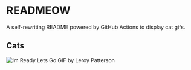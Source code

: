 # READMEOW

A self-rewriting README powered by GitHub Actions to display cat gifs.

## Cats

![Im Ready Lets Go GIF by Leroy Patterson](https://media3.giphy.com/media/CjmvTCZf2U3p09Cn0h/200.gif?cid=9acd02daxnfr0dburu0ipb25z6m1hkud28a885y09a3j9tzb&ep=v1_gifs_search&rid=200.gif&ct=g)
